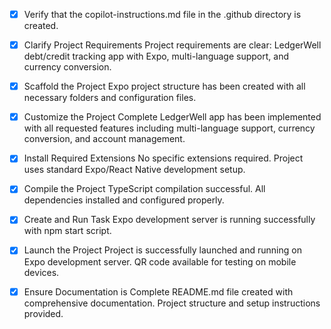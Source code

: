 <!-- Use this file to provide workspace-specific custom instructions to Copilot. For more details, visit https://code.visualstudio.com/docs/copilot/copilot-customization#_use-a-githubcopilotinstructionsmd-file -->
- [x] Verify that the copilot-instructions.md file in the .github directory is created.

- [x] Clarify Project Requirements
	Project requirements are clear: LedgerWell debt/credit tracking app with Expo, multi-language support, and currency conversion.

- [x] Scaffold the Project
	Expo project structure has been created with all necessary folders and configuration files.

- [x] Customize the Project
	Complete LedgerWell app has been implemented with all requested features including multi-language support, currency conversion, and account management.

- [x] Install Required Extensions
	No specific extensions required. Project uses standard Expo/React Native development setup.

- [x] Compile the Project
	TypeScript compilation successful. All dependencies installed and configured properly.

- [x] Create and Run Task
	Expo development server is running successfully with npm start script.

- [x] Launch the Project
	Project is successfully launched and running on Expo development server. QR code available for testing on mobile devices.

- [x] Ensure Documentation is Complete
	README.md file created with comprehensive documentation. Project structure and setup instructions provided.